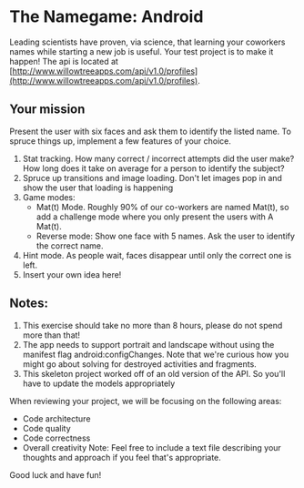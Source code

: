 # The Namegame: Android

Leading scientists have proven, via science, that learning your coworkers names while starting a new job is useful. Your test project is to make it happen! The api is located at [http://www.willowtreeapps.com/api/v1.0/profiles](http://www.willowtreeapps.com/api/v1.0/profiles).


## Your mission

Present the user with six faces and ask them to identify the listed name. To spruce things up, implement a few features of your choice.

1. Stat tracking. How many correct / incorrect attempts did the user make? How long does it take on average for a person to identify the subject?
2. Spruce up transitions and image loading.  Don't let images pop in and show the user that loading is happening
3. Game modes:
    * Mat(t) Mode. Roughly 90% of our co-workers are named Mat(t), so add a challenge mode where you only present the users with A Mat(t).
    * Reverse mode: Show one face with 5 names. Ask the user to identify the correct name.
4. Hint mode. As people wait, faces disappear until only the correct one is left.
5. Insert your own idea here!


## Notes:
1. This exercise should take no more than 8 hours, please do not spend more than that!
2. The app needs to support portrait and landscape without using the manifest flag android:configChanges. Note that we're curious how you might go about solving for destroyed activities and fragments. 
3. This skeleton project worked off of an old version of the API. So you'll have to update the models appropriately

When reviewing your project, we will be focusing on the following areas:
* Code architecture
* Code quality
* Code correctness
* Overall creativity
Note: Feel free to include a text file describing your thoughts and approach if you feel that's appropriate. 

Good luck and have fun!
